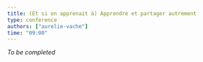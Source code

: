 ```yaml
---
title: (Et si on apprenait à) Apprendre et partager autrement
type: conference
authors: ["aurelie-vache"]
time: "09:00"
---
```


*To be completed*
